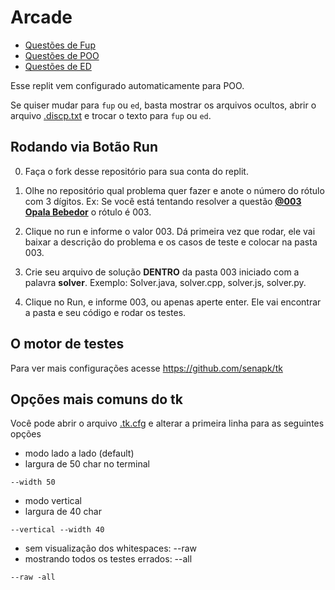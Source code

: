 # Arcade

- [Questões de Fup](https://github.com/qxcodefup/arcade)
- [Questões de POO](https://github.com/qxcodepoo/arcade)
- [Questões de ED](https://github.com/qxcodeed/arcade)

Esse replit vem configurado automaticamente para POO.

Se quiser mudar para `fup` ou `ed`, basta mostrar os arquivos ocultos, abrir o arquivo [.discp.txt](.discp.txt) e trocar o texto para `fup` ou `ed`.

## Rodando via Botão Run
0. Faça o fork desse repositório para sua conta do replit.
1. Olhe no repositório qual problema quer fazer e anote o número do rótulo com 3 dígitos. Ex: Se você está tentando resolver a questão [**@003 Opala Bebedor**](https://github.com/qxcodefup/moodle/blob/master/base/003/Readme.md#003-l2---opala-bebedor) o rótulo é 003. 

2. Clique no run e informe o valor 003. Dá primeira vez que rodar, ele vai baixar a descrição do problema e os casos de teste e colocar na pasta 003.
3. Crie seu arquivo de solução **DENTRO** da pasta 003 iniciado com a palavra **solver**. Exemplo: Solver.java, solver.cpp, solver.js, solver.py.
  
4. Clique no Run, e informe 003, ou apenas aperte enter. Ele vai encontrar a pasta e seu código e rodar os testes.


## O motor de testes

Para ver mais configurações acesse https://github.com/senapk/tk

## Opções mais comuns do tk

Você pode abrir o arquivo [.tk.cfg](.tk.cfg) e alterar a primeira linha para as seguintes opções

- modo lado a lado (default)
- largura de 50 char no terminal
```
--width 50
```
- modo vertical
- largura de 40 char
```
--vertical --width 40
```
- sem visualização dos whitespaces: --raw
- mostrando todos os testes errados: --all
```
--raw -all
```
